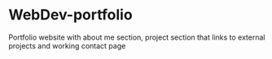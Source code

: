 # WebDev-portfolio
Portfolio website with about me section, project section that links to external projects and working contact page
